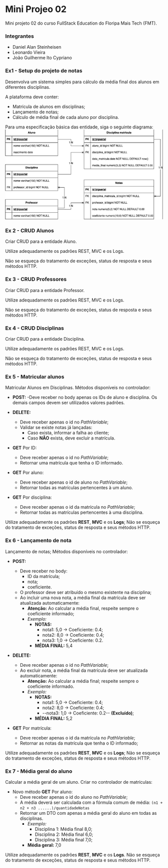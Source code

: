 # Mini Projeo 02

Mini projeto 02 do curso FullStack Education do Floripa Mais Tech (FMT).

### Integrantes
- Daniel Alan Steinheisen
- Leonardo Vieira
- João Guilherme Ito Cypriano

### Ex1 - Setup do projeto de notas
Desenvolva um sistema simples para cálculo da média final dos alunos em diferentes disciplinas.

A plataforma deve conter:

- Matrícula de alunos em disciplinas;
- Lançamento de notas;
- Cálculo de média final de cada aluno por disciplina.

Para uma especificação básica das entidade, siga o seguinte diagrama:
![MER](https://github.com/danielSteinheisen/MiniProjeto2/blob/main/MER.png)

### Ex 2 - CRUD Alunos
Criar CRUD para a entidade Aluno.

Utilize adequadamente os padrões REST, MVC e os Logs.

Não se esqueça do tratamento de exceções, status de resposta e seus métodos HTTP.

### Ex 3 - CRUD Professores
Criar CRUD para a entidade Professor.

Utilize adequadamente os padrões REST, MVC e os Logs.

Não se esqueça do tratamento de exceções, status de resposta e seus métodos HTTP.

### Ex 4 - CRUD Disciplinas
Criar CRUD para a entidade Disciplina.

Utilize adequadamente os padrões REST, MVC e os Logs.

Não se esqueça do tratamento de exceções, status de resposta e seus métodos HTTP.

### Ex 5 - Matricular alunos
Matricular Alunos em Disciplinas.
Métodos disponíveis no controlador:

- **POST:**
  -Deve receber no body apenas os IDs de aluno e disciplina. Os demais campos devem ser utilizados valores padrões.

- **DELETE:**
  - Deve receber apenas o id no *PathVariable*;
  - Validar se existe notas já lançadas:
    - Caso exista, informar a falha ao cliente;
    - Caso **NÃO** exista, deve excluir a matrícula.

- **GET** Por ID: 
  - Deve receber apenas o id no *PathVariable*;
  - Retornar uma matrícula que tenha o ID informado.

- **GET** Por aluno:
  - Deve receber apenas o id de aluno no *PathVariable*;
  - Retornar todas as matrículas pertencentes à um aluno.

- **GET** Por disciplina:
  - Deve receber apenas o id da matrícula no *PathVariable*;
  - Retornar todas as matrículas pertencentes à uma disciplina.

Utilize adequadamente os padrões **REST**, **MVC** e os **Logs**;
Não se esqueça do tratamento de exceções, status de resposta e seus métodos HTTP.

### Ex 6 - Lançamento de nota
Lançamento de notas;
Métodos disponíveis no controlador:

- **POST:**
  - Deve receber no body:
    - ID da matrícula;
    - nota;
    - coeficiente.
  - O professor deve ser atribuído o mesmo existente na disciplina;
  - Ao incluir uma nova nota, a média final da matrícula deve ser atualizada automaticamente:
    - **Atenção:** Ao calcular a média final, respeite sempre o coeficiente informado;
    - *Exemplo:*
      - **NOTAS:**
        - nota1: 5,0 → Coeficiente: 0.4;
        - nota2: 8,0 → Coeficiente: 0.4;
        - nota3: 1,0 → Coeficiente: 0.2.
      - **MÉDIA FINAL:** 5,4

- **DELETE:**
  - Deve receber apenas o id no *PathVariable*;
  - Ao excluir nota, a média final da matrícula deve ser atualizada automaticamente:
    - **Atenção:** Ao calcular a média final; respeite sempre o coeficiente informado.
    - *Exemplo:*
      - **NOTAS:**
        - nota1: 5,0 → Coeficiente: 0.4;
        - nota2: 8,0 → Coeficiente: 0.4;
        - --nota3: 1,0 → Coeficiente: 0.2-- **(Excluído)**;
      - **MÉDIA FINAL:** 5,2

- **GET** Por matrícula:
  - Deve receber apenas o id da matrícula no *PathVariable*;
  - Retornar as notas da matrícula que tenha o ID informado;

Utilize adequadamente os padrões **REST**, **MVC** e os **Logs**;
Não se esqueça do tratamento de exceções, status de resposta e seus métodos HTTP.

### Ex 7 - Média geral do aluno
Calcular a média geral de um aluno.
Criar no controlador de matrículas:

- Novo método **GET** Por aluno:
  - Deve receber apenas o id do aluno no *PathVariable*;
  - A média deverá ser calculada com a fórmula comum de média: `(n1 + n2 + n3 ......)/quantidadeNotas`
  - Retornar um DTO com apenas a média geral do aluno em todas as disciplinas.
    - *Exemplo:*
      - Disciplina 1: Média final 8,0;
      - Disciplina 2: Média final 6,0;
      - Disciplina 3: Média final 7,0;
    - **Média geral:** 7,0

Utilize adequadamente os padrões **REST**, **MVC** e os **Logs**.
Não se esqueça do tratamento de exceções, status de resposta e seus métodos HTTP.
